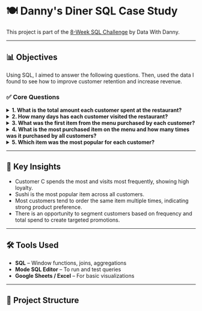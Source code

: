 # 🍽️ Danny's Diner SQL Case Study

This project is part of the [8-Week SQL Challenge](https://8weeksqlchallenge.com/) by Data With Danny.

---

## 📊 Objectives

Using SQL, I aimed to answer the following questions. Then, used the data I found to see how to improve customer retention and increase revenue.

### ✅ Core Questions
<details><summary><strong>1. What is the total amount each customer spent at the restaurant?</strong></summary>
  
  ```sql
  SELECT
    s.customer_id,
    SUM(m.price) AS total_spent
  FROM sales s
  JOIN menu m ON s.product_id = m.product_id
  GROUP BY s.customer_id;
  ```
## Insights
- In order to solve this question, we need to combine the tables by using **JOIN** so that the prices and menu items can line up.
- Then, we must find the **SUM** of the values in order to see what each customer spent.
- 
</details>

<details><summary><strong>2. How many days has each customer visited the restaurant?</strong></summary>
	
```sql
SELECT
   customer_id,
   COUNT(DISTINCT order_date)
FROM sales
GROUP BY customer_id
```
</details>

<details><summary><strong>3. What was the first item from the menu purchased by each customer?</strong></summary>

```sql
WITH CTE AS(
SELECT
    customer_id,
    order_date,
    product_name,
RANK() OVER(PARTITION BY customer_id ORDER BY order_date ASC)
FROM sales
INNER JOIN menu on sales.product_id = menu.product_id)
SELECT *
FROM CTE
WHERE rank = 1
```
</details>

<details><summary><strong>4. What is the most purchased item on the menu and how many times was it purchased by all customers?</strong></summary>

```sql
SELECT product_name,
COUNT(order_date) as orders
FROM sales
INNER JOIN menu on sales.product_id = menu.product_id
GROUP BY product_name
ORDER BY COUNT(order_date) DESC
LIMIT 1
```
</details>

<details><summary><strong>5. Which item was the most popular for each customer?</strong></summary>

```sql
WITH CTE AS(
SELECT 
    product_name,
    customer_id,
COUNT(order_date) as orders,
RANK() OVER(PARTITION BY customer_id ORDER BY COUNT(order_date) DESC)
FROM sales
INNER JOIN menu on sales.product_id = menu.product_id
GROUP BY 
    product_name,
    customer_id
)
SELECT
    customer_id,
    product_name
FROM CTE
WHERE rank=1
```
</details>

---

## 🧠 Key Insights

- Customer C spends the most and visits most frequently, showing high loyalty.
- Sushi is the most popular item across all customers.
- Most customers tend to order the same item multiple times, indicating strong product preference.
- There is an opportunity to segment customers based on frequency and total spend to create targeted promotions.

---

## 🛠️ Tools Used

- **SQL** – Window functions, joins, aggregations
- **Mode SQL Editor** – To run and test queries
- **Google Sheets / Excel** – For basic visualizations

---

## 📂 Project Structure

